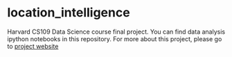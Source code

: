 # location_intelligence

Harvard CS109 Data Science course final project.
You can find data analysis ipython notebooks in this repository.
For more about this project, please go to [project website](http://firenze11.github.io/location_intelligence/)